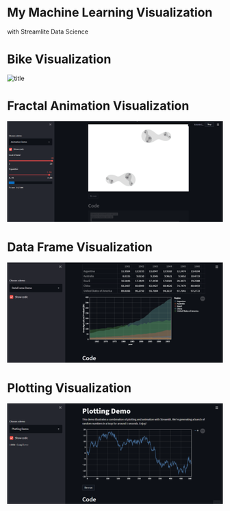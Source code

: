 # My Machine Learning Visualization

with Streamlite Data Science


# Bike Visualization

![title](assets/bike-demo.gif)


# Fractal Animation Visualization

![title](assets/animation-demo.gif)



# Data Frame Visualization

![title](assets/dataFrame-demo.gif)


# Plotting Visualization

![title](assets/plotting-demo.gif)
